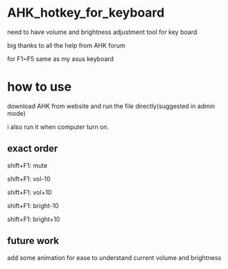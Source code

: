# AHK_hotkey_for_keyboard
need to have volume and brightness adjustment tool for key board

big thanks to all the help from AHK forum

for F1~F5 same as my asus keyboard

# how to use
download AHK from website and run the file directly(suggested in admin mode)

i also run it when computer turn on.

## exact order

shift+F1: mute

shift+F1: vol-10

shift+F1: vol+10

shift+F1: bright-10

shift+F1: bright+10

## future work
add some animation for ease to understand current volume and brightness

